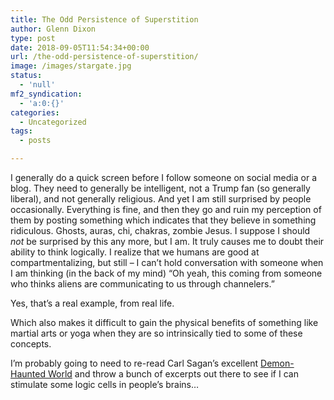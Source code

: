 ```yaml
---
title: The Odd Persistence of Superstition
author: Glenn Dixon
type: post
date: 2018-09-05T11:54:34+00:00
url: /the-odd-persistence-of-superstition/
image: /images/stargate.jpg
status:
  - 'null'
mf2_syndication:
  - 'a:0:{}'
categories:
  - Uncategorized
tags:
  - posts

---
```

I generally do a quick screen before I follow someone on social media or a blog. They need to generally be intelligent, not a Trump fan (so generally liberal), and not generally religious. And yet I am still surprised by people occasionally. Everything is fine, and then they go and ruin my perception of them by posting something which indicates that they believe in something ridiculous. Ghosts, auras, chi, chakras, zombie Jesus. I suppose I should _not_ be surprised by this any more, but I am. It truly causes me to doubt their ability to think logically. I realize that we humans are good at compartmentalizing, but still &#8211; I can&#8217;t hold conversation with someone when I am thinking (in the back of my mind) &#8220;Oh yeah, this coming from someone who thinks aliens are communicating to us through channelers.&#8221;

Yes, that&#8217;s a real example, from real life.

Which also makes it difficult to gain the physical benefits of something like martial arts or yoga when they are so intrinsically tied to some of these concepts.

I&#8217;m probably going to need to re-read Carl Sagan&#8217;s excellent [Demon-Haunted World][1] and throw a bunch of excerpts out there to see if I can stimulate some logic cells in people&#8217;s brains&#8230;

 [1]: https://en.wikipedia.org/wiki/The_Demon-Haunted_World